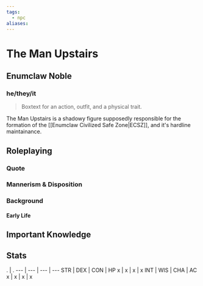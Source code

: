 ```yaml
---
tags:
  - npc
aliases:
---
```

# The Man Upstairs
## Enumclaw Noble
### he/they/it

> Boxtext for an action, outfit, and a physical trait.

The Man Upstairs is a shadowy figure supposedly responsible for the formation of the [[Enumclaw Civilized Safe Zone|ECSZ]], and it's hardline maintainance.



## Roleplaying
### Quote

### Mannerism & Disposition

### Background
#### Early Life

## Important Knowledge


## Stats
. | . 
--- | --- | --- | ---
STR | DEX | CON | HP
x | x | x | x
INT | WIS | CHA | AC
x | x | x | x